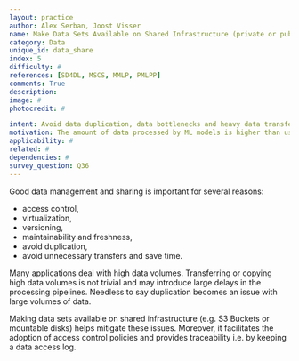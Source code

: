 ```yaml
---
layout: practice
author: Alex Serban, Joost Visser
name: Make Data Sets Available on Shared Infrastructure (private or public)
category: Data
unique_id: data_share
index: 5
difficulty: #
references: [SD4DL, MSCS, MMLP, PMLPP]
comments: True
description:
image: #
photocredit: #

intent: Avoid data duplication, data bottlenecks and heavy data transfer. #
motivation: The amount of data processed by ML models is higher than usual software systems, raising concerns related to duplication, transfer, storage and traceability. Making the data sets available on shared infrastructure helps mitigate these issues. #
applicability: #
related: #
dependencies: #
survey_question: Q36
---
```


Good data management and sharing is important for several reasons:
- access control,
- virtualization,
- versioning,
- maintainability and freshness,
- avoid duplication,
- avoid unnecessary transfers and save time.

Many applications deal with high data volumes.
Transferring or copying high data volumes is not trivial and may introduce large delays in the processing pipelines.
Needless to say duplication becomes an issue with large volumes of data.

Making data sets available on shared infrastructure (e.g. S3 Buckets or mountable disks) helps mitigate these issues.
Moreover, it facilitates the adoption of access control policies and provides traceability i.e. by keeping a data access log.